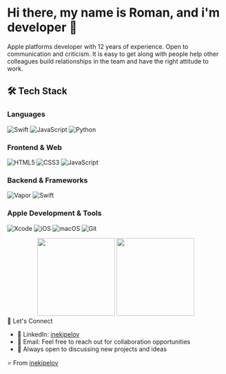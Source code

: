 # Hi there, my name is Roman, and i'm developer 👋

Apple platforms developer with 12 years of experience. Open to communication and criticism. It is easy to
get along with people help other colleagues build relationships in the team and have the right attitude to work.

## 🛠️ Tech Stack

### Languages
![Swift](https://img.shields.io/badge/-Swift-FA7343?style=flat-square&logo=swift&logoColor=white)
![JavaScript](https://img.shields.io/badge/-JavaScript-F7DF1E?style=flat-square&logo=javascript&logoColor=black)
![Python](https://img.shields.io/badge/-Python-3776AB?style=flat-square&logo=python&logoColor=white)

### Frontend & Web
![HTML5](https://img.shields.io/badge/-HTML5-E34F26?style=flat-square&logo=html5&logoColor=white)
![CSS3](https://img.shields.io/badge/-CSS3-1572B6?style=flat-square&logo=css3&logoColor=white)
![JavaScript](https://img.shields.io/badge/-JavaScript-F7DF1E?style=flat-square&logo=javascript&logoColor=black)

### Backend & Frameworks
![Vapor](https://img.shields.io/badge/-Vapor-0D1117?style=flat-square&logo=vapor&logoColor=white)
![Swift](https://img.shields.io/badge/-Swift%20Server-FA7343?style=flat-square&logo=swift&logoColor=white)

### Apple Development & Tools
![Xcode](https://img.shields.io/badge/-Xcode-1575F9?style=flat-square&logo=xcode&logoColor=white)
![iOS](https://img.shields.io/badge/-iOS-000000?style=flat-square&logo=ios&logoColor=white)
![macOS](https://img.shields.io/badge/-macOS-000000?style=flat-square&logo=macos&logoColor=white)
![Git](https://img.shields.io/badge/-Git-F05032?style=flat-square&logo=git&logoColor=white)

<div align="center">
  <img height="180em" src="https://github-readme-stats.vercel.app/api?username=inekipelov&show_icons=true&theme=dark&include_all_commits=true&count_private=true"/>
  <img height="180em" src="https://github-readme-stats.vercel.app/api/top-langs/?username=inekipelov&layout=compact&langs_count=7&theme=dark"/>
</div

## 🤝 Let's Connect
- 💼 LinkedIn: [inekipelov](https://www.linkedin.com/in/inekipelov/)
- 📧 Email: Feel free to reach out for collaboration opportunities
- 💬 Always open to discussing new projects and ideas

⭐️ From [inekipelov](https://github.com/inekipelov)
